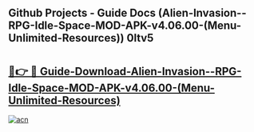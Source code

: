 ## Github Projects - Guide Docs (Alien-Invasion--RPG-Idle-Space-MOD-APK-v4.06.00-(Menu-Unlimited-Resources)) 0ltv5

# <h2><a href="https://apkcomod.com?title=Alien-Invasion--RPG-Idle-Space-MOD-APK-v4.06.00-(Menu-Unlimited-Resources)">🔗👉 🔴 Guide-Download-Alien-Invasion--RPG-Idle-Space-MOD-APK-v4.06.00-(Menu-Unlimited-Resources) </a></h2>

[![acn](https://github.com/user-attachments/assets/0f9c940e-d8b0-45ae-aac7-cd30a18b3e1c)](https://apkcomod.com?title=Alien-Invasion--RPG-Idle-Space-MOD-APK-v4.06.00-(Menu-Unlimited-Resources))
